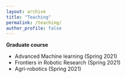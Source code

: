 ```yaml
---
layout: archive
title: "Teaching"
permalink: /teaching/
author_profile: false
---
```

**Graduate course**

*  Advanced Machine learning  (Spring 2021)
*  Frontiers in Robotic Research  (Spring 2021)
*  Agri-robotics (Spring 2021)


<!-- {% include base_path %}

{% for post in site.teaching reversed %}
  {% include archive-single.html %}
{% endfor %} -->
